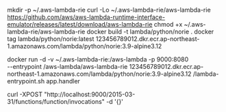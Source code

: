 mkdir -p ~/.aws-lambda-rie
curl -Lo ~/.aws-lambda-rie/aws-lambda-rie https://github.com/aws/aws-lambda-runtime-interface-emulator/releases/latest/download/aws-lambda-rie
chmod +x ~/.aws-lambda-rie/aws-lambda-rie
docker build -t lambda/python/norie .
docker tag lambda/python/norie:latest 123456789012.dkr.ecr.ap-northeast-1.amazonaws.com/lambda/python/norie:3.9-alpine3.12

docker run -d -v ~/.aws-lambda-rie:/aws-lambda -p 9000:8080 \
       --entrypoint /aws-lambda/aws-lambda-rie 123456789012.dkr.ecr.ap-northeast-1.amazonaws.com/lambda/python/norie:3.9-alpine3.12 /lambda-entrypoint.sh app.handler

curl -XPOST "http://localhost:9000/2015-03-31/functions/function/invocations" -d '{}'